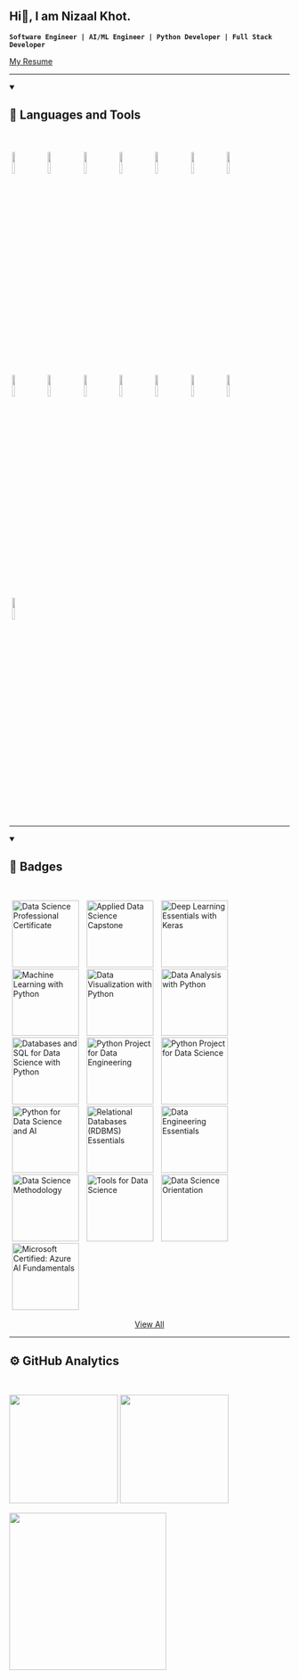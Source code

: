 ## Hi👋, I am Nizaal Khot.

**`Software Engineer | AI/ML Engineer | Python Developer | Full Stack Developer`**

[My Resume](https://github.com/nizaalkhot/nizaalkhot/blob/main/Resume.pdf)

---
<details open>
<summary><h2> 🧰 Languages and Tools </h2></summary>
<br>

<p>
	<img width="10%" style="padding:5px" src="https://img.icons8.com/color/144/000000/python.png"/>
	<img width="10%" style="padding:5px" src="https://img.icons8.com/color/144/000000/java-coffee-cup-logo.png"/>
	<img width="10%" style="padding:5px" src="https://img.icons8.com/color/144/000000/javascript.png"/>
	<img width="10%" style="padding:5px" src="https://img.icons8.com/color/144/000000/html-5.png"/>
	<img width="10%" style="padding:5px" src="https://img.icons8.com/color/144/000000/css3.png"/>
	<img width="10%" style="padding:5px" src="https://img.icons8.com/color/144/000000/c-plus-plus.png"/>
	<img width="10%" style="padding:5px" src="https://img.icons8.com/color/144/000000/git.png"/>
	<img width="10%" style="padding:5px" src="https://img.icons8.com/color/144/000000/github.png"/>
	<img width="10%" style="padding:5px" src="https://img.icons8.com/color/144/000000/linux.png"/>
	<img width="10%" style="padding:5px" src="https://img.icons8.com/color/144/000000/mongodb.png"/>
	<img width="10%" style="padding:5px" src="https://img.icons8.com/color/144/000000/express-js.png"/>
	<img width="10%" style="padding:5px" src="https://img.icons8.com/color/144/000000/react-native.png"/>
	<img width="10%" style="padding:5px" src="https://img.icons8.com/color/144/ffa500/nodejs.png"/>
	<img width="10%" style="padding:5px" src="https://img.icons8.com/color/144/000000/mysql-logo.png"/>
	<img width="10%" style="padding:5px" src="https://img.icons8.com/color/144/000000/amazon-web-services.png"/>
</p>
</details>
<hr>
<details open>
<summary><h2> 🏅 Badges </h2></summary>
<br>

<a style="padding:5px" href="https://www.credly.com/badges/e491e07b-6d9e-4e72-851d-77ba148d5e6e/public_url"><img alt="Data Science Professional Certificate" src="https://images.credly.com/size/720x720/images/28944969-813a-43b9-944f-7910111ce764/Professional_Certificate_-_Data_Science.png" width="120"/></a>
<a style="padding:5px" href="https://www.credly.com/badges/95c61aaa-b16e-40ee-b42c-6e780050d57c/public_url"><img alt="Applied Data Science Capstone" src="https://images.credly.com/size/720x720/images/60f2e1e1-1b74-4dc0-a24b-cd08b460c12d/Applied_Data_Science_Capstone.png" width="120"/></a>
<a style="padding:5px" href="https://www.credly.com/badges/bc724258-3243-47dd-af4d-1d7396a6419d/public_url"><img alt="Deep Learning Essentials with Keras" src="https://images.credly.com/size/720x720/images/5e544cd5-d368-4f16-8348-5abfd71bd049/IBM_AI_-Deep_Learning_Essentials_with_Keras.png" width="120"/></a>
<a style="padding:5px" href="https://www.credly.com/badges/00ef1263-2a1b-421e-843f-bfc9d418853e/public_url"><img alt="Machine Learning with Python" src="https://images.credly.com/size/720x720/images/5ae9bf9e-da6e-4cec-82eb-d2b4cfea9751/Machine_Learning_with_Python.png" width="120"/></a>
<a style="padding:5px" href="https://www.credly.com/badges/b27273a8-c05c-4f86-91af-a8625807ca95/public_url"><img alt="Data Visualization with Python" src="https://images.credly.com/size/720x720/images/76326afb-199d-4250-a74f-01bc86dda118/Cognitive_Class_-_Data_Visual_w_Python.png" width="120"/></a>
<a style="padding:5px" href="https://www.credly.com/badges/9cdfcca5-1096-430c-be13-0fde550ae8a8/public_url"><img alt="Data Analysis with Python" src="https://images.credly.com/size/720x720/images/fa39f4f0-174a-4886-b821-6a37d42b8b3a/Cognitive_Class_-_Data_Analysis_w_Python.png" width="120"/></a>
<a style="padding:5px" href="https://www.credly.com/badges/22f57f73-291d-45bc-8893-0702d7e18f91/public_url"><img alt="Databases and SQL for Data Science with Python" src="https://images.credly.com/size/720x720/images/594e0ab7-c864-4d9a-9987-3a903ec3f06a/Cognitive_Class_-_DB_and_SQL_for_Data_Sci.png" width="120"/></a>
<a style="padding:5px" href="https://www.credly.com/badges/ae762608-cde2-41cd-b8e1-7e5043ec1b8d/public_url"><img alt="Python Project for Data Engineering" src="https://images.credly.com/size/720x720/images/197c5976-3094-475b-aac5-cb898331d2fc/DSN_-_Python_Project_for_Data_Engineering.png" width="120"/></a>
<a style="padding:5px" href="https://www.credly.com/badges/df8914be-d6f9-460d-b6d7-35df25f0aba6/public_url"><img alt="Python Project for Data Science" src="https://images.credly.com/size/720x720/images/7d06faf8-c754-4ecd-8ab1-2115826b03c6/Python_Project_for_Data_Science.png" width="120"/></a>
<a style="padding:5px" href="https://www.credly.com/badges/3fc16699-b379-4907-8e70-7fe76611c5b0/public_url"><img alt="Python for Data Science and AI" src="https://images.credly.com/size/720x720/images/0571ab1d-f43b-43d9-9c68-8ebd0ebd61b7/Python_for_Data_Sci_and_AI_Foundational.png" width="120"/></a>
<a style="padding:5px" href="https://www.credly.com/badges/0d1f18be-0c76-4b38-9bac-e5f5511f9797/public_url"><img alt="Relational Databases (RDBMS) Essentials" src="https://images.credly.com/size/720x720/images/734f22ee-dbe6-4db3-bc61-c83ebef0f78a/Relational_Databases_-_RDBMS_Essentials.png" width="120"/></a>
<a style="padding:5px" href="https://www.credly.com/badges/8ed04451-dd57-4089-9098-6bbc21788d55/public_url"><img alt="Data Engineering Essentials" src="https://images.credly.com/size/720x720/images/412aaa80-56ba-4180-ad89-32427a644e95/Data_Engineering_Essentials.png" width="120"/></a>
<a style="padding:5px" href="https://www.credly.com/badges/f1c56b53-6e64-4608-bc4c-8cb59ad104b2/public_url"><img alt="Data Science Methodology" src="https://images.credly.com/size/720x720/images/46defa53-a922-47bd-94ea-b43488f5cd8a/Data_Science_Methodology_Foundational.png" width="120"/></a>
<a style="padding:5px" href="https://www.credly.com/badges/85bf3a35-3890-49a8-90a4-e9bc7bff53b6/public_url"><img alt="Tools for Data Science" src="https://images.credly.com/size/720x720/images/60cf69ce-6129-425d-9a42-7732fa07da1e/Tools_for_Data_Science_Foundational.png" width="120"/></a>
<a style="padding:5px" href="https://www.credly.com/badges/eaec85cf-559b-4d9e-932c-6259f118c93e/public_url"><img alt="Data Science Orientation" src="https://images.credly.com/size/720x720/images/5fc2d535-e716-46c4-881a-f4822b8da0e5/Cognitive_Class_-_What_is_Data_Science.png" width="120"/></a>
<a style="padding:5px" href="https://www.credly.com/badges/a96c8895-cea0-4025-a95f-dd8f51d8dec1/public_url"><img alt="Microsoft Certified: Azure AI Fundamentals" src="https://images.credly.com/size/720x720/images/4136ced8-75d5-4afb-8677-40b6236e2672/azure-ai-fundamentals-600x600.png" width="120"/></a>

<p align="center"><a href="https://www.credly.com/users/nijaal_khot/badges">View All</a></p>
</details>
<hr>

## ⚙️ GitHub Analytics
<br>

<img height="195em" src="https://github-readme-stats-eight-theta.vercel.app/api?username=nizaalkhot&show_icons=true&theme=radical&include_all_commits=true&count_private=true"/>    <img height="195em" src="https://github-readme-stats-eight-theta.vercel.app/api/top-langs/?username=nizaalkhot&layout=compact&langs_count=8&theme=radical"/>

<img height="282em" src="http://github-profile-summary-cards.vercel.app/api/cards/profile-details?username=nizaalkhot&theme=radical"/>

<!--
**nizaalkhot/nizaalkhot** is a ✨ _special_ ✨ repository because its `README.md` (this file) appears on your GitHub profile.

Here are some ideas to get you started:

- 🔭 I’m currently working on ...
- 🌱 I’m currently learning ...
- 👯 I’m looking to collaborate on ...
- 🤔 I’m looking for help with ...
- 💬 Ask me about ...
- 📫 How to reach me: ...
- 😄 Pronouns: ...
- ⚡ Fun fact: ...
-->
